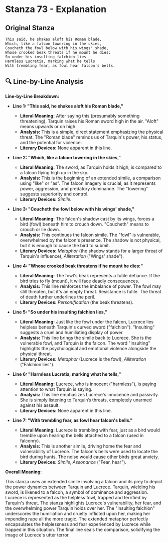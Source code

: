 # Stanza 73 - Explanation

## Original Stanza
```
This said, he shakes aloft his Roman blade,
Which, like a falcon towering in the skies,
Coucheth the fowl below with his wings' shade,
Whose crooked beak threats if he mount he dies:
So under his insulting falchion lies
Harmless Lucretia, marking what he tells
With trembling fear, as fowl hear falcon's bells.
```

## 🔍 Line-by-Line Analysis
**Line-by-Line Breakdown:**

*   **Line 1: "This said, he shakes aloft his Roman blade,"**
    *   **Literal Meaning:** After saying this (presumably something threatening), Tarquin raises his Roman sword high in the air. "Aloft" means upwards or on high.
    *   **Analysis:** This is a simple, direct statement emphasizing the physical threat. The "Roman blade" reminds us of Tarquin's power, his status, and the potential for violence.
    *   **Literary Devices:** None apparent in this line.

*   **Line 2: "Which, like a falcon towering in the skies,"**
    *   **Literal Meaning:** The sword, as Tarquin holds it high, is compared to a falcon flying high up in the sky.
    *   **Analysis:** This is the beginning of an extended simile, a comparison using "like" or "as". The falcon imagery is crucial, as it represents power, aggression, and predatory dominance. The "towering" suggests superiority and control.
    *   **Literary Devices:** *Simile*.

*   **Line 3: "Coucheth the fowl below with his wings' shade,"**
    *   **Literal Meaning:** The falcon's shadow cast by its wings, forces a bird (fowl) beneath him to crouch down. "Coucheth" means to crouch or lie down.
    *   **Analysis:** This continues the falcon simile. The "fowl" is vulnerable, overwhelmed by the falcon's presence. The shadow is not physical, but it is enough to cause the bird to submit.
    *   **Literary Devices:** *Metaphor* (the shadow stands for a larger threat of Tarquin's influence), *Alliteration* ("Wings' shade").

*   **Line 4: "Whose crooked beak threatens if he mount he dies:"**
    *   **Literal Meaning:** The fowl's beak represents a futile defiance. If the bird tries to fly (mount), it will face deadly consequences.
    *   **Analysis:** This line reinforces the imbalance of power. The fowl may still threaten, but it's an empty threat. Resistance is futile. The threat of death further underlines the peril.
    *   **Literary Devices:** *Personification* (the beak threatens).

*   **Line 5: "So under his insulting falchion lies,"**
    *   **Literal Meaning:** Just like the fowl under the falcon, Lucrece lies helpless beneath Tarquin's curved sword ("falchion"). "Insulting" suggests a cruel and humiliating display of power.
    *   **Analysis:** This line brings the simile back to Lucrece. She is the vulnerable fowl, and Tarquin is the falcon. The word "insulting" highlights the psychological and emotional violence alongside the physical threat.
    *   **Literary Devices:** *Metaphor* (Lucrece is the fowl), *Alliteration* ("Falchion lies").

*   **Line 6: "Harmless Lucretia, marking what he tells,"**
    *   **Literal Meaning:** Lucrece, who is innocent ("harmless"), is paying attention to what Tarquin is saying.
    *   **Analysis:**  This line emphasizes Lucrece's innocence and passivity. She is simply listening to Tarquin’s threats, completely unarmed against his assault.
    *   **Literary Devices:** None apparent in this line.

*   **Line 7: "With trembling fear, as fowl hear falcon's bells."**
    *   **Literal Meaning:** Lucrece is trembling with fear, just as a bird would tremble upon hearing the bells attached to a falcon (used in falconry).
    *   **Analysis:** This is another simile, driving home the fear and vulnerability of Lucrece. The falcon's bells were used to locate the bird during hunts. The noise would cause other birds great anxiety.
    *   **Literary Devices:** *Simile*, *Assonance* ("Fear, hear").

**Overall Meaning:**

This stanza uses an extended simile involving a falcon and its prey to depict the power dynamics between Tarquin and Lucrece. Tarquin, wielding his sword, is likened to a falcon, a symbol of dominance and aggression. Lucrece is represented as the helpless fowl, trapped and terrified by Tarquin's threat. The stanza highlights Lucrece's vulnerability, her fear, and the overwhelming power Tarquin holds over her. The "insulting falchion" underscores the humiliation and cruelty inflicted upon her, making her impending rape all the more tragic. The extended metaphor perfectly encapsulates the helplessness and fear experienced by Lucrece while trapped in this situation. The final line seals the comparison, solidifying the image of Lucrece's utter terror.
